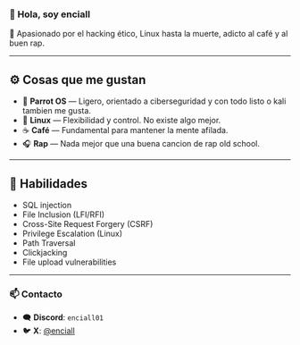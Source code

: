 ### 🐍 Hola, soy enciall

🧠 Apasionado por el hacking ético, Linux hasta la muerte, adicto al café y al buen rap.

---

## ⚙️ Cosas que me gustan

- 🦜 **Parrot OS** — Ligero, orientado a ciberseguridad y con todo listo o kali tambien me gusta.
- 🐧 **Linux** — Flexibilidad y control. No existe algo mejor.
- ☕ **Café** — Fundamental para mantener la mente afilada.
- 🎧 **Rap** — Nada mejor que una buena cancion de rap old school.

---
## 🔧 Habilidades

- SQL injection
- File Inclusion (LFI/RFI)
- Cross-Site Request Forgery (CSRF)
- Privilege Escalation (Linux)
- Path Traversal
- Clickjacking
- File upload vulnerabilities

---

### 📫 Contacto

- 🗨️ **Discord**: `enciall01`
- 🐦 **X**: [@enciall](https://x.com/enciall)
